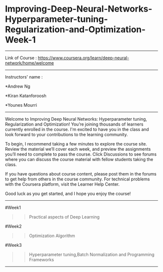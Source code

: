# Improving-Deep-Neural-Networks-Hyperparameter-tuning-Regularization-and-Optimization-Week-1
*******************************************************************************************************************************
Link of Course : https://www.coursera.org/learn/deep-neural-network/home/welcome
*******************************************************************************************************************************
Instructors' name :

*Andrew Ng

*Kiran Katanforoosh

*Younes Mourri
*******************************************************************************************************************************
Welcome to Improving Deep Neural Networks: Hyperparameter tuning, Regularization and Optimization! You’re joining
thousands of learners currently enrolled in the course. I'm excited to have you in the class and look forward to
your contributions to the learning community.

To begin, I recommend taking a few minutes to explore the course site. Review the material we’ll cover each week,
and preview the assignments you’ll need to complete to pass the course. Click Discussions to see forums where you 
can discuss the course material with fellow students taking the class.

If you have questions about course content, please post them in the forums to get help from others in the course community.
For technical problems with the Coursera platform, visit the Learner Help Center.

Good luck as you get started, and I hope you enjoy the course!
*******************************************************************************************************************************
#Week1 
 
  >> Practical aspects of Deep Learning

#Week2

  >>Optimization Algorithm

#Week3

  >>Hyperparameter tuning,Batch Normalization and Programming Frameworks

*******************************************************************************************************************************
